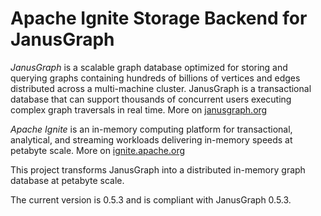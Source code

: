 # Apache Ignite Storage Backend for JanusGraph
*JanusGraph* is a scalable graph database optimized for storing and querying graphs containing hundreds of billions of vertices and edges distributed across a multi-machine cluster. JanusGraph is a transactional database that can support thousands of concurrent users executing complex graph traversals in real time. More on [janusgraph.org](https:/janusgraph.org)

*Apache Ignite* is an in-memory computing platform for transactional, analytical, and streaming workloads delivering in-memory speeds at petabyte scale. More on [ignite.apache.org](https://ignite.apache.org)

This project transforms JanusGraph into a distributed in-memory graph database at petabyte scale.

The current version is 0.5.3 and is compliant with JanusGraph 0.5.3.
